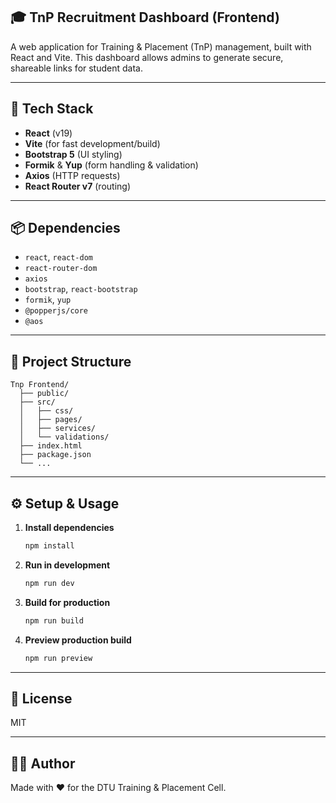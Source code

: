 ## 🎓 TnP Recruitment Dashboard (Frontend)

A web application for Training & Placement (TnP) management, built with React and Vite. This dashboard allows admins to generate secure, shareable links for student data.

---

## 🚀 Tech Stack

- **React** (v19)
- **Vite** (for fast development/build)
- **Bootstrap 5** (UI styling)
- **Formik** & **Yup** (form handling & validation)
- **Axios** (HTTP requests)
- **React Router v7** (routing)

---

## 📦 Dependencies

- `react`, `react-dom`
- `react-router-dom`
- `axios`
- `bootstrap`, `react-bootstrap`
- `formik`, `yup`
- `@popperjs/core`
- `@aos`

---

## 📁 Project Structure

```
Tnp Frontend/
  ├── public/
  ├── src/
  │   ├── css/
  │   ├── pages/
  │   ├── services/
  │   └── validations/
  ├── index.html
  ├── package.json
  └── ...
```

---

## ⚙️ Setup & Usage

1. **Install dependencies**
   ```sh
   npm install
   ```

2. **Run in development**
   ```sh
   npm run dev
   ```

3. **Build for production**
   ```sh
   npm run build
   ```

4. **Preview production build**
   ```sh
   npm run preview
   ```
---

## 📝 License

MIT

---

## 👨‍💻 Author

Made with ❤️ for the DTU Training & Placement Cell.